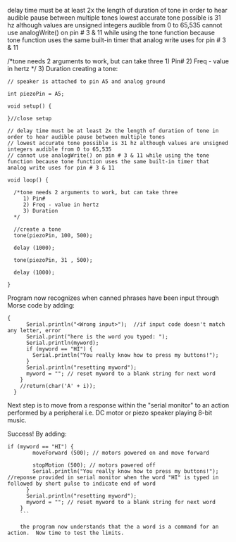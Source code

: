 
delay time must be at least 2x the length of duration of tone in order to hear audible pause between multiple tones
lowest accurate tone possible is 31 hz although values are unsigned integers audible from 0 to 65,535
cannot use analogWrite() on pin # 3 & 11 while using the tone function because tone function uses the same built-in timer that analog write uses for pin # 3 & 11

 /*tone needs 2 arguments to work, but can take three
     1) Pin#
     2) Freq - value in hertz
  */ 3) Duration
creating a tone:

```// simple piezo speaker tone
// speaker is attached to pin A5 and analog ground

int piezoPin = A5;

void setup() {

}//close setup

// delay time must be at least 2x the length of duration of tone in order to hear audible pause between multiple tones
// lowest accurate tone possible is 31 hz although values are unsigned integers audible from 0 to 65,535
// cannot use analogWrite() on pin # 3 & 11 while using the tone function because tone function uses the same built-in timer that analog write uses for pin # 3 & 11

void loop() {

  /*tone needs 2 arguments to work, but can take three
     1) Pin#
     2) Freq - value in hertz
     3) Duration
  */

  //create a tone
  tone(piezoPin, 100, 500);

  delay (1000);

  tone(piezoPin, 31 , 500);

  delay (1000);

}
````

Program now recognizes when canned phrases have been input through Morse code by adding:

```
{
      Serial.println("<Wrong input>");  //if input code doesn't match any letter, error
      Serial.print("here is the word you typed: ");
      Serial.println(myword);
      if (myword == "HI") {
        Serial.println("You really know how to press my buttons!");
      }
      Serial.println("resetting myword");
      myword = ""; // reset myword to a blank string for next word
    }
    //return(char('A' + i));
  }
  ````
  Next step is to move from a response within the "serial monitor" to an action performed by a peripheral i.e. DC motor or piezo speaker playing 8-bit music.


Success!  By adding:

``` 
if (myword == "HI") {
        moveForward (500); // motors powered on and move forward

        stopMotion (500); // motors powered off
        Serial.println("You really know how to press my buttons!"); //reponse provided in serial monitor when the word "HI" is typed in followed by short pulse to indicate end of word
      }
      Serial.println("resetting myword");
      myword = ""; // reset myword to a blank string for next word
    }
    ```
    
    the program now understands that the a word is a command for an action.  Now time to test the limits.
